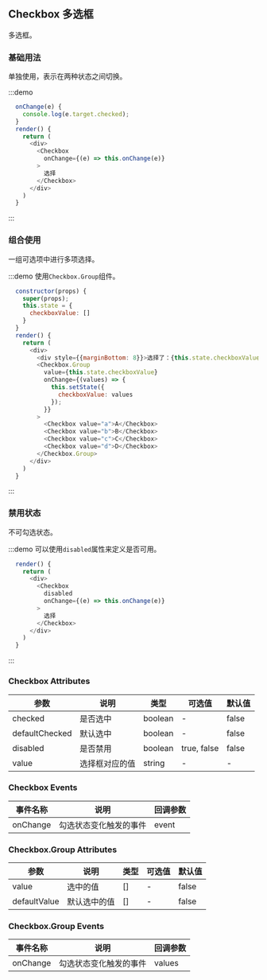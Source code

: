 ## Checkbox 多选框
多选框。

### 基础用法

单独使用，表示在两种状态之间切换。

:::demo

```js
  onChange(e) {
    console.log(e.target.checked);
  }
  render() {
    return (
      <div>
        <Checkbox
          onChange={(e) => this.onChange(e)}
        >
          选择
        </Checkbox>
      </div>
    )
  }
```
:::

### 组合使用

一组可选项中进行多项选择。

:::demo 使用`Checkbox.Group`组件。

```js
  constructor(props) {
    super(props);
    this.state = {
      checkboxValue: []
    }
  }
  render() {
    return (
      <div>
        <div style={{marginBottom: 8}}>选择了：{this.state.checkboxValue.join(',')}</div>
        <Checkbox.Group
          value={this.state.checkboxValue}
          onChange={(values) => {
            this.setState({
              checkboxValue: values
            });
          }}
        >
          <Checkbox value="a">A</Checkbox>
          <Checkbox value="b">B</Checkbox>
          <Checkbox value="c">C</Checkbox>
          <Checkbox value="d">D</Checkbox>
        </Checkbox.Group>
      </div>
    )
  }
```
:::

### 禁用状态

不可勾选状态。

:::demo 可以使用`disabled`属性来定义是否可用。

```js
  render() {
    return (
      <div>
        <Checkbox
          disabled
          onChange={(e) => this.onChange(e)}
        >
          选择
        </Checkbox>
      </div>
    )
  }
```
:::


### Checkbox Attributes
| 参数      | 说明    | 类型      | 可选值       | 默认值   |
|---------- |-------- |---------- |-------------  |-------- |
| checked     | 是否选中  | boolean  |   -           |    false    |
| defaultChecked    | 默认选中  | boolean   |   - |     false   |
| disabled  | 是否禁用    | boolean   | true, false   | false   |
| value  | 选择框对应的值    | string   | -  | -   |

### Checkbox Events
| 事件名称 | 说明 | 回调参数 |
|---------- |-------- |---------- |
| onChange | 勾选状态变化触发的事件 | event |

### Checkbox.Group Attributes
| 参数      | 说明    | 类型      | 可选值       | 默认值   |
|---------- |-------- |---------- |-------------  |-------- |
| value     | 选中的值  | []  |   -           |    false    |
| defaultValue    | 默认选中的值  | []  |   - |     false   |

### Checkbox.Group Events
| 事件名称 | 说明 | 回调参数 |
|---------- |-------- |---------- |
| onChange | 勾选状态变化触发的事件 | values |